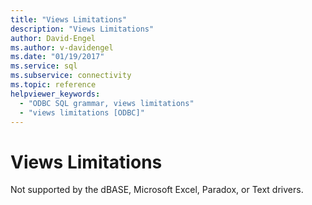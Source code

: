 ```yaml
---
title: "Views Limitations"
description: "Views Limitations"
author: David-Engel
ms.author: v-davidengel
ms.date: "01/19/2017"
ms.service: sql
ms.subservice: connectivity
ms.topic: reference
helpviewer_keywords:
  - "ODBC SQL grammar, views limitations"
  - "views limitations [ODBC]"
---
```

# Views Limitations
Not supported by the dBASE, Microsoft Excel, Paradox, or Text drivers.
